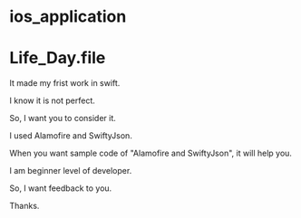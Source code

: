 # ios_application

# Life_Day.file

It made my frist work in swift.

I know it is not perfect.

So, I want you to consider it.

I used Alamofire and SwiftyJson.

When you want sample code of "Alamofire and SwiftyJson", it will help you.

I am beginner level of developer.

So, I want feedback to you.

Thanks.

